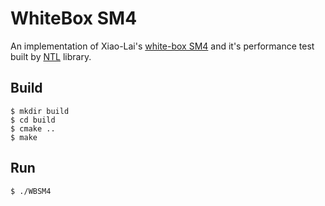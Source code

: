 # WhiteBox SM4

An implementation of Xiao-Lai's [white-box SM4](http://gb.oversea.cnki.net/KCMS/detail/detailall.aspx?filename=2010204831.nh&dbcode=CMFD&dbname=CMFD2010) and it's performance test built by [NTL](https://shoup.net/ntl/) library.

## Build

```
$ mkdir build
$ cd build
$ cmake ..
$ make
```

## Run

```
$ ./WBSM4
```